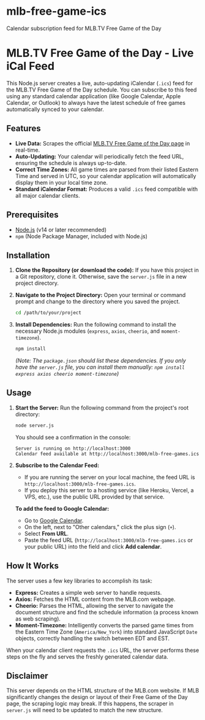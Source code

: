 # mlb-free-game-ics
Calendar subscription feed for MLB.TV Free Game of the Day

# MLB.TV Free Game of the Day - Live iCal Feed

This Node.js server creates a live, auto-updating iCalendar (`.ics`) feed for the MLB.TV Free Game of the Day schedule. You can subscribe to this feed using any standard calendar application (like Google Calendar, Apple Calendar, or Outlook) to always have the latest schedule of free games automatically synced to your calendar.

## Features

-   **Live Data:** Scrapes the official [MLB.TV Free Game of the Day page](https://www.mlb.com/live-stream-games/free-game-of-the-day) in real-time.
-   **Auto-Updating:** Your calendar will periodically fetch the feed URL, ensuring the schedule is always up-to-date.
-   **Correct Time Zones:** All game times are parsed from their listed Eastern Time and served in UTC, so your calendar application will automatically display them in your local time zone.
-   **Standard iCalendar Format:** Produces a valid `.ics` feed compatible with all major calendar clients.

## Prerequisites

-   [Node.js](https://nodejs.org/) (v14 or later recommended)
-   `npm` (Node Package Manager, included with Node.js)

## Installation

1.  **Clone the Repository (or download the code):**
    If you have this project in a Git repository, clone it. Otherwise, save the `server.js` file in a new project directory.

2.  **Navigate to the Project Directory:**
    Open your terminal or command prompt and change to the directory where you saved the project.
    ```sh
    cd /path/to/your/project
    ```

3.  **Install Dependencies:**
    Run the following command to install the necessary Node.js modules (`express`, `axios`, `cheerio`, and `moment-timezone`).
    ```sh
    npm install
    ```
    *(Note: The `package.json` should list these dependencies. If you only have the `server.js` file, you can install them manually: `npm install express axios cheerio moment-timezone`)*

## Usage

1.  **Start the Server:**
    Run the following command from the project's root directory:
    ```sh
    node server.js
    ```
    You should see a confirmation in the console:
    ```
    Server is running on http://localhost:3000
    Calendar feed available at http://localhost:3000/mlb-free-games.ics
    ```

2.  **Subscribe to the Calendar Feed:**
    -   If you are running the server on your local machine, the feed URL is `http://localhost:3000/mlb-free-games.ics`.
    -   If you deploy this server to a hosting service (like Heroku, Vercel, a VPS, etc.), use the public URL provided by that service.

    **To add the feed to Google Calendar:**
    -   Go to [Google Calendar](https://calendar.google.com).
    -   On the left, next to "Other calendars," click the plus sign (`+`).
    -   Select **From URL**.
    -   Paste the feed URL (`http://localhost:3000/mlb-free-games.ics` or your public URL) into the field and click **Add calendar**.

## How It Works

The server uses a few key libraries to accomplish its task:
-   **Express:** Creates a simple web server to handle requests.
-   **Axios:** Fetches the HTML content from the MLB.com webpage.
-   **Cheerio:** Parses the HTML, allowing the server to navigate the document structure and find the schedule information (a process known as web scraping).
-   **Moment-Timezone:** Intelligently converts the parsed game times from the Eastern Time Zone (`America/New_York`) into standard JavaScript `Date` objects, correctly handling the switch between EDT and EST.

When your calendar client requests the `.ics` URL, the server performs these steps on the fly and serves the freshly generated calendar data.

## Disclaimer

This server depends on the HTML structure of the MLB.com website. If MLB significantly changes the design or layout of their Free Game of the Day page, the scraping logic may break. If this happens, the scraper in `server.js` will need to be updated to match the new structure.
